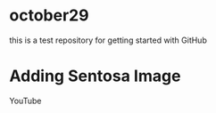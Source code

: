 # october29
this is a test repository for getting started with GitHub

# Adding Sentosa Image

YouTube


